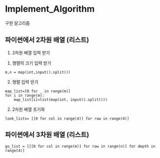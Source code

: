 # Implement_Algorithm

구현 알고리즘 

## 파이썬에서 2차원 배열 (리스트)

1. 2차원 배열 입력 받기

1) 행렬의 크기 입력 받기 
```
m,n = map(int,input().split())
```
2) 행렬 입력 받기 
```
map_list=[0 for _ in range(m)]
for i in range(m):
    map_list[i]=list(map(int, input().split()))
```
2. 2차원 배열 초기화 
```
look_lists= [[0 for col in range(4)] for row in range(4)]
```
## 파이썬에서 3차원 배열 (리스트)
```
go_list = [[[0 for col in range(m)] for row in range(n)] for depth in range(4)]
```
